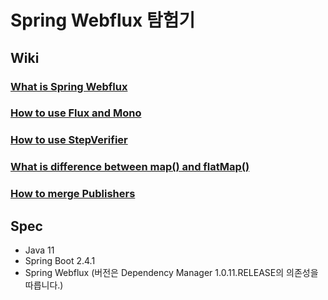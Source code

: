 # Spring Webflux 탐험기

## Wiki
### [What is Spring Webflux](https://github.com/technical-learn-room/spring-webflux-learn/wiki/1.-What-is-Spring-Webflux)  
### [How to use Flux and Mono](https://github.com/technical-learn-room/spring-webflux-learn/wiki/2.-How-to-use-Flux-and-Mono)  
### [How to use StepVerifier](https://github.com/technical-learn-room/spring-webflux-learn/wiki/3.-How-to-use-StepVerifier)  
### [What is difference between map() and flatMap()](https://github.com/technical-learn-room/spring-webflux-learn/wiki/4.-What-is-difference-between-map()-and-flatMap())  
### [How to merge Publishers](https://github.com/technical-learn-room/spring-webflux-learn/wiki/5.-How-to-merge-Publishers)  

## Spec
- Java 11
- Spring Boot 2.4.1
- Spring Webflux (버전은 Dependency Manager 1.0.11.RELEASE의 의존성을 따릅니다.)
